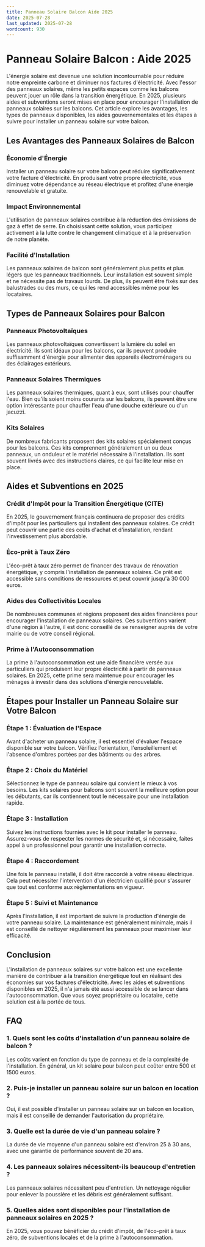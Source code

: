```yaml
---
title: Panneau Solaire Balcon Aide 2025
date: 2025-07-28
last_updated: 2025-07-28
wordcount: 930
---
```


# Panneau Solaire Balcon : Aide 2025

L'énergie solaire est devenue une solution incontournable pour réduire notre empreinte carbone et diminuer nos factures d'électricité. Avec l'essor des panneaux solaires, même les petits espaces comme les balcons peuvent jouer un rôle dans la transition énergétique. En 2025, plusieurs aides et subventions seront mises en place pour encourager l'installation de panneaux solaires sur les balcons. Cet article explore les avantages, les types de panneaux disponibles, les aides gouvernementales et les étapes à suivre pour installer un panneau solaire sur votre balcon.

## Les Avantages des Panneaux Solaires de Balcon

### Économie d'Énergie

Installer un panneau solaire sur votre balcon peut réduire significativement votre facture d'électricité. En produisant votre propre électricité, vous diminuez votre dépendance au réseau électrique et profitez d'une énergie renouvelable et gratuite.

### Impact Environnemental

L'utilisation de panneaux solaires contribue à la réduction des émissions de gaz à effet de serre. En choisissant cette solution, vous participez activement à la lutte contre le changement climatique et à la préservation de notre planète.

### Facilité d'Installation

Les panneaux solaires de balcon sont généralement plus petits et plus légers que les panneaux traditionnels. Leur installation est souvent simple et ne nécessite pas de travaux lourds. De plus, ils peuvent être fixés sur des balustrades ou des murs, ce qui les rend accessibles même pour les locataires.

## Types de Panneaux Solaires pour Balcon

### Panneaux Photovoltaïques

Les panneaux photovoltaïques convertissent la lumière du soleil en électricité. Ils sont idéaux pour les balcons, car ils peuvent produire suffisamment d'énergie pour alimenter des appareils électroménagers ou des éclairages extérieurs.

### Panneaux Solaires Thermiques

Les panneaux solaires thermiques, quant à eux, sont utilisés pour chauffer l'eau. Bien qu'ils soient moins courants sur les balcons, ils peuvent être une option intéressante pour chauffer l'eau d'une douche extérieure ou d'un jacuzzi.

### Kits Solaires

De nombreux fabricants proposent des kits solaires spécialement conçus pour les balcons. Ces kits comprennent généralement un ou deux panneaux, un onduleur et le matériel nécessaire à l'installation. Ils sont souvent livrés avec des instructions claires, ce qui facilite leur mise en place.

## Aides et Subventions en 2025

### Crédit d'Impôt pour la Transition Énergétique (CITE)

En 2025, le gouvernement français continuera de proposer des crédits d'impôt pour les particuliers qui installent des panneaux solaires. Ce crédit peut couvrir une partie des coûts d'achat et d'installation, rendant l'investissement plus abordable.

### Éco-prêt à Taux Zéro

L'éco-prêt à taux zéro permet de financer des travaux de rénovation énergétique, y compris l'installation de panneaux solaires. Ce prêt est accessible sans conditions de ressources et peut couvrir jusqu'à 30 000 euros.

### Aides des Collectivités Locales

De nombreuses communes et régions proposent des aides financières pour encourager l'installation de panneaux solaires. Ces subventions varient d'une région à l'autre, il est donc conseillé de se renseigner auprès de votre mairie ou de votre conseil régional.

### Prime à l'Autoconsommation

La prime à l'autoconsommation est une aide financière versée aux particuliers qui produisent leur propre électricité à partir de panneaux solaires. En 2025, cette prime sera maintenue pour encourager les ménages à investir dans des solutions d'énergie renouvelable.

## Étapes pour Installer un Panneau Solaire sur Votre Balcon

### Étape 1 : Évaluation de l'Espace

Avant d'acheter un panneau solaire, il est essentiel d'évaluer l'espace disponible sur votre balcon. Vérifiez l'orientation, l'ensoleillement et l'absence d'ombres portées par des bâtiments ou des arbres.

### Étape 2 : Choix du Matériel

Sélectionnez le type de panneau solaire qui convient le mieux à vos besoins. Les kits solaires pour balcons sont souvent la meilleure option pour les débutants, car ils contiennent tout le nécessaire pour une installation rapide.

### Étape 3 : Installation

Suivez les instructions fournies avec le kit pour installer le panneau. Assurez-vous de respecter les normes de sécurité et, si nécessaire, faites appel à un professionnel pour garantir une installation correcte.

### Étape 4 : Raccordement

Une fois le panneau installé, il doit être raccordé à votre réseau électrique. Cela peut nécessiter l'intervention d'un électricien qualifié pour s'assurer que tout est conforme aux réglementations en vigueur.

### Étape 5 : Suivi et Maintenance

Après l'installation, il est important de suivre la production d'énergie de votre panneau solaire. La maintenance est généralement minimale, mais il est conseillé de nettoyer régulièrement les panneaux pour maximiser leur efficacité.

## Conclusion

L'installation de panneaux solaires sur votre balcon est une excellente manière de contribuer à la transition énergétique tout en réalisant des économies sur vos factures d'électricité. Avec les aides et subventions disponibles en 2025, il n'a jamais été aussi accessible de se lancer dans l'autoconsommation. Que vous soyez propriétaire ou locataire, cette solution est à la portée de tous.

## FAQ

### 1. Quels sont les coûts d'installation d'un panneau solaire de balcon ?

Les coûts varient en fonction du type de panneau et de la complexité de l'installation. En général, un kit solaire pour balcon peut coûter entre 500 et 1500 euros.

### 2. Puis-je installer un panneau solaire sur un balcon en location ?

Oui, il est possible d'installer un panneau solaire sur un balcon en location, mais il est conseillé de demander l'autorisation du propriétaire.

### 3. Quelle est la durée de vie d'un panneau solaire ?

La durée de vie moyenne d'un panneau solaire est d'environ 25 à 30 ans, avec une garantie de performance souvent de 20 ans.

### 4. Les panneaux solaires nécessitent-ils beaucoup d'entretien ?

Les panneaux solaires nécessitent peu d'entretien. Un nettoyage régulier pour enlever la poussière et les débris est généralement suffisant.

### 5. Quelles aides sont disponibles pour l'installation de panneaux solaires en 2025 ?

En 2025, vous pouvez bénéficier du crédit d'impôt, de l'éco-prêt à taux zéro, de subventions locales et de la prime à l'autoconsommation.